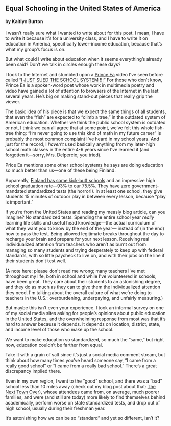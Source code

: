 ## Equal Schooling in the United States of America
#### by Kaitlyn Burton

I wasn’t really sure what I wanted to write about for this post. I mean, I have to write it because it’s for a university class, and I have to write it on education in America, specifically lower-income education, because that’s what my group’s focus is on.

But what could I write about education when it seems everything’s already been said? Don’t we talk in circles enough these days?

I took to the Internet and stumbled upon a [Prince Ea](http://princeea.com/) video I’ve seen before called [“I JUST SUED THE SCHOOL SYSTEM !!!”](https://www.youtube.com/watch?v=dqTTojTija8) For those who don’t know, Prince Ea is a spoken-word poet whose work in multimedia poetry and video have gained a lot of attention to browsers of the Internet in the last several years. He’s big on making stand-out pieces that really grip the viewer.

The basic idea of his piece is that we expect the same things of all students, that even the “fish” are expected to “climb a tree,” in the outdated system of American education. Whether we think the public school system is outdated or not, I think we can all agree that at some point, we’ve felt this whole fish-tree thing: “I’m never going to use this kind of math in my future career” is probably the most common complaint I've heard in my school years. And just for the record, I *haven’t* used basically anything from my later-high school math classes in the entire 4-6 years since I’ve learned it (and forgotten it—sorry, Mrs. Delpercio; you tried).

Price Ea mentions some other school systems he says are doing education so much better than us—one of these being Finland.

Apparently, [Finland has some kick-butt schools](http://www.smithsonianmag.com/innovation/why-are-finlands-schools-successful-49859555/) and an impressive high school graduation rate—93% to our 75.5%.  They have zero government-mandated standardized tests (the horror!). In at least one school, they give students 15 minutes of outdoor play in between every lesson, because “play is important.”

If you’re from the United States and reading my measly blog article, can you imagine? No standardized tests. Spending the entire school year *really* learning life skills and useful head knowledge—the actual curriculum of what they want you to know by the end of the year— instead of (in the end) how to pass the test. Being allowed legitimate breaks throughout the day to recharge your brain and prepare for your next lesson. Receiving real individualized attention from teachers who aren’t as burnt out from managing so many students and trying desperately to keep up with federal standards, with so little paycheck to live on, and with their jobs on the line if their students don’t test well.

(A note here: please don't read me wrong; many teachers I've met throughout my life, both in school and while I've volunteered in schools, have been great. They care about their students to an astonishing degree, and they do as much as they can to give them the individualized attention they need. I'm talking about the overall culture of what we're doing to teachers in the U.S.: overburdening, underpaying, and unfairly measuring.)

But maybe this isn’t even your experience. I took an informal survey on one of my social media sites asking for people’s opinions about public education in the United States, and the overwhelming response from most was that it’s hard to answer because it depends. It depends on location, district, state, and income level of those who make up the school.

We want to make education so standardized, so much the “same,” but right now, education couldn’t be farther from equal.

Take it with a grain of salt since it’s just a social media comment stream, but think about how many times you’ve heard someone say, “I came from a really good school” or “I came from a really bad school.” There’s a great discrepancy implied there.

Even in my own region, I went to the “good” school, and there was a “bad” school less than 10 miles away (check out my blog post about that: [The Next Town Over](https://medium.com/@embarkwebsite/the-next-town-over-b04bf6b306d4)), whose attendees came from, on average, much poorer families, and were (and still are today) more likely to find themselves behind academically, perform worse on state standardized tests, and drop out of high school, usually during their freshman year.

It’s astonishing how we can be so “standard” and yet so different, isn’t it?
